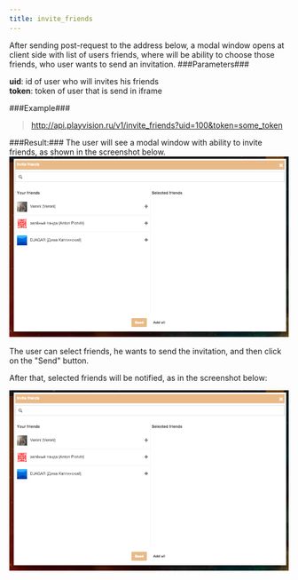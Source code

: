 ```yaml
---
title: invite_friends
---
```


After sending post-request to the address below, a modal window opens  at client side with list of users friends, where will be ability to choose those friends, who user wants to send an invitation.
###Parameters###

**uid**: id of user who will invites his friends<br>
**token**: token of user that is send in iframe

###Example###

> http://api.playvision.ru/v1/invite_friends?uid=100&token=some_token

###Result:###
The user will see a modal window with ability to invite friends, as shown in the screenshot below.
![invitation window](/images/friends/invite.png "Invitation window")

The user can select friends, he wants to send the invitation, and then click on the "Send" button.

After that, selected friends will be notified, as in the screenshot below:

![notify](/images/friends/invite.png "notify")
